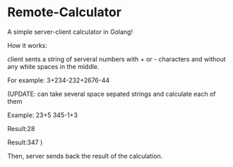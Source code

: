# Remote-Calculator

A simple server-client calculator in Golang!

How it works:

client sents a string of serveral numbers with + or - characters and without any white spaces in the middle.

For example: 3+234-232+2676-44

(UPDATE: can take several space sepated strings and calculate each of them

Example: 23+5 345-1+3

Result:28

Result:347
)

Then, server sends back the result of the calculation.
